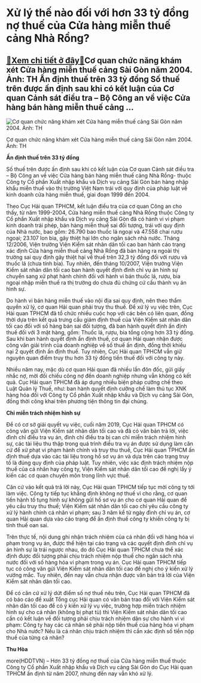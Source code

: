Xử lý thế nào đối với hơn 33 tỷ đồng nợ thuế của Cửa hàng miễn thuế cảng Nhà Rồng?
==================================================================================

[:gift:Xem chi tiết ở đây:gift:](https://hddtvn.com/xu-ly-the-nao-doi-voi-hon-33-ty-dong-no-thue-cua-cua-hang-mien-thue-cang-nha-rong/)Cơ quan chức năng khám xét Cửa hàng miễn thuế cảng Sài Gòn năm 2004. Ảnh: TH Ấn định thuế trên 33 tỷ đồng Số thuế trên được ấn định sau khi có kết luận của Cơ quan Cảnh sát điều tra – Bộ Công an về việc Cửa hàng bán hàng miễn thuế cảng …
---------------------------------------------------------------------------------------------------------------------------------------------------------------------------------------------------------------------------------------------





![Cơ quan chức năng khám xét Cửa hàng miễn thuế cảng Sài Gòn năm 2004.	Ảnh: TH](https://hddtvn.com/wp-content/uploads/2021/01/2406_11-4151_cua_han_mien_thue.jpg "Cơ quan chức năng khám xét Cửa hàng miễn thuế cảng Sài Gòn năm 2004.	Ảnh: TH")


Cơ quan chức năng khám xét Cửa hàng miễn thuế cảng Sài Gòn năm 2004. Ảnh: TH



**Ấn định thuế trên 33 tỷ đồng**


Số thuế trên được ấn định sau khi có kết luận của Cơ quan Cảnh sát điều tra – Bộ Công an về việc Cửa hàng bán hàng miễn thuế cảng Nhà Rồng- thuộc Công ty Cổ phần Xuất nhập khẩu và Dịch vụ cảng Sài Gòn bán hàng nhập khẩu miễn thuế vào thị trường Việt Nam trái với quy định của pháp luật về kinh doanh cửa hàng miễn thuế, giai đoạn 1999 đến 2004.


Theo Cục Hải quan TPHCM, kết luận điều tra của cơ quan Công an cho thấy, từ năm 1999-2004, Cửa hàng miễn thuế cảng Nhà Rồng thuộc Công ty Cổ phần Xuất nhập khẩu và Dịch vụ cảng Sài Gòn đã có hành vi vi phạm kinh doanh trái phép, bán hàng miễn thuế sai đối tượng, trái với quy định của Nhà nước, bao gồm: 26.790 bao thuốc lá ngoại và 47.558 chai rượu ngoại; 23.107 lon bia, gây thiệt hại lớn cho ngân sách nhà nước. Tháng 12/2006, Viện trưởng Viện Kiểm sát nhân dân tối cao ban hành cáo trạng xác định Cửa hàng miễn thuế cảng Nhà Rồng đã bán hàng ra ngoài thị trường sai quy định gây thiệt hại về thuế trên 32,3 tỷ đồng đối với rượu và thuốc lá (chưa tính bia). Tuy nhiên, đến tháng 10/2007, Viện trưởng Viện Kiểm sát nhân dân tối cao ban hành quyết định đình chỉ vụ án hình sự chuyển sang xử phạt hành chính đối với hành vi bán thuốc lá, rượu, bia ngoại nhập miễn thuế ra thị trường do chưa đủ chứng cứ cấu thành vụ án hình sự.


Do hành vi bán hàng miễn thuế vào nội địa sai quy định, nên theo thẩm quyền xử lý, cơ quan Hải quan phải truy thu thuế. Để xứ lý vụ việc trên, Cục Hải quan TPHCM đã tổ chức nhiều cuộc họp với các bên có liên quan, đồng thời dựa trên kết quả trưng cầu giám định thuế của Viện Kiểm sát nhân dân tối cao đối với số hàng bán sai đối tượng, đã ban hành quyết định ấn định thuế đối với 3 mặt hàng, gồm: Thuốc lá, rượu, bia tổng cộng hơn 33 tỷ đồng. Sau khi ban hành quyết định ấn định thuế, cơ quan Hải quan nhận được công văn giải trình của doanh nghiệp về số thuế ấn định, đồng thời khiếu nại 2 quyết định ấn định thuế. Tuy nhiên, Cục Hải quan TPHCM vẫn giữ nguyên quan điểm truy thu hơn 33 tỷ đồng tiền thuế đối với công ty này.


Nhiều năm nay, mặc dù cơ quan Hải quan đã nhiều lần đôn đốc, gửi giấy nhắc nợ, mời đối chiếu công nợ đến doanh nghiệp nhưng vẫn không có kết quả. Cục Hải quan TPHCM đã áp dụng nhiều biện pháp cưỡng chế theo Luật Quản lý Thuế, như: ban hành quyết định cưỡng chế làm thủ tục XNK hàng hóa đối với Công ty Cổ phần Xuất nhập khẩu và Dịch vụ cảng Sài Gòn, đồng thời công khai trên phương tiện thông tin đại chúng.


**Chỉ miễn trách nhiệm hình sự**


Để có cơ sở giải quyết vụ việc, cuối năm 2019, Cục Hải quan TPHCM có công văn gửi Viện Kiểm sát nhân dân tối cao và đã có văn bản trả lời, việc đình chỉ điều tra vụ án, đình chỉ điều tra bị can chỉ miễn trách nhiệm hình sự, các tài liệu thu thập trong quá trình điều tra vụ án được sử dụng làm căn cứ để xử phạt vi phạm hành chính và truy thu thuế, Cục Hải quan TPHCM ấn định thuế dựa vào các tài liệu trong hồ sơ vụ án và dựa trên cáo trạng truy tố là đúng quy định của pháp luật. Tuy nhiên, việc xác định trách nhiệm nộp thuế của cá nhân hay công ty, Viện Kiểm sát nhân dân tối cao đề nghị lấy ý kiến các cơ quan chuyên môn trong lĩnh vực thuế.


Căn cứ vào kết quả trả lời này, Cục Hải quan TPHCM tiếp tục mời công ty tới làm việc. Công ty tiếp tục khẳng định không nợ thuế vì cho rằng, cơ quan tiến hành tố tụng hình sự không gửi hồ sơ vụ án cho cơ quan Hải quan để yêu cầu truy thu thuế; Viện Kiểm sát nhân dân tối cao chỉ yêu cầu công ty xử lý hành chính cá nhân vi phạm; sau 3 năm kể từ ngày đình chỉ vụ án, cơ quan Hải quan dựa vào cáo trạng để ấn định thuế công ty khiến công ty bị tính thuế oan sai.


Trên thực tế, nội dung ghi nhận trách nhiệm của cá nhân đối với hàng hóa vi phạm trong vụ án, được thể hiện tại cáo trạng và các quyết định đình chỉ vụ án hình sự là trái ngược nhau, do đó Cục Hải quan TPHCM chưa thể xác định được đối tượng phải chịu trách nhiệm nộp thuế cho ngân sách nhà nước đối với số hàng hóa vi phạm trong vụ án. Cục Hải quan TPHCM tiếp tục có công văn gửi Viện Kiểm sát nhân dân tối cao đề nghị cho ý kiến xử lý vướng mắc. Tuy nhiên, đến nay vẫn chưa nhận được văn bản trả lời của Viện Kiểm sát nhân dân tối cao.


Để có căn cứ xử lý dứt điểm số nợ thuế nêu trên, Cục Hải quan TPHCM đã có báo cáo đề xuất Tổng cục Hải quan có văn bản trao đổi với Viện Kiểm sát nhân dân tối cao để có ý kiến xử lý vụ việc, trường hợp miễn trách nhiệm hình sự cho cá nhân (không bị phạt tù) thì Viện Kiểm sát nhân dân tối cao cần có kết luận về đối tượng phải chịu trách nhiệm dân sự cho hành vi vi phạm: Công ty hay các cá nhân sẽ phải nộp tiền thuế của hàng hóa vi phạm cho Nhà nước? Nếu là cá nhân chịu trách nhiệm thì cần xác định số tiền nộp thuế của từng cá nhân?




**Thu Hòa**



more(HDDTVN) – Hơn 33 tỷ đồng nợ thuế của Cửa hàng miễn thuế thuộc Công ty Cổ phần Xuất nhập khẩu và Dịch vụ cảng Sài Gòn do Cục Hải quan TPHCM ấn định từ năm 2007, nhưng đến nay vẫn khó xử lý.

